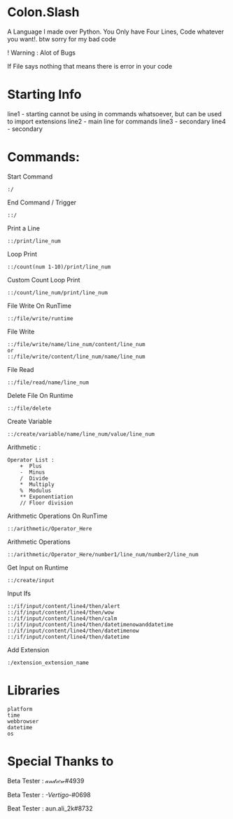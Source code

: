 # Colon.Slash
A Language I made over Python. You Only have Four Lines, Code whatever you want!. btw sorry for my bad code

! Warning : Alot of Bugs

If File says nothing that means there is error in your code

# Starting Info

line1 - starting cannot be using in commands whatsoever, but can be used to import extensions
line2 - main line for commands
line3 - secondary
line4 - secondary

# Commands:
Start Command 

    :/

End Command / Trigger

    ::/
    
Print a Line

    ::/print/line_num
   
Loop Print

    ::/count(num 1-10)/print/line_num

Custom Count Loop Print

    ::/count/line_num/print/line_num

File Write On RunTime

    ::/file/write/runtime

File Write 

    ::/file/write/name/line_num/content/line_num
    or
    ::/file/write/content/line_num/name/line_num
             
File Read 

    ::/file/read/name/line_num
    
Delete File On Runtime

    ::/file/delete
   
Create Variable

    ::/create/variable/name/line_num/value/line_num

Arithmetic :

    Operator List :
        +  Plus
        -  Minus
        /  Divide
        *  Multiply
        %  Modulus
        ** Exponentiation
        // Floor division
        
Arithmetic Operations On RunTime

    ::/arithmetic/Operator_Here

Arithmetic Operations

    ::/arithmetic/Operator_Here/number1/line_num/number2/line_num
    
Get Input on Runtime

    ::/create/input

Input Ifs

    ::/if/input/content/line4/then/alert
    ::/if/input/content/line4/then/wow
    ::/if/input/content/line4/then/calm
    ::/if/input/content/line4/then/datetimenowanddatetime
    ::/if/input/content/line4/then/datetimenow
    ::/if/input/content/line4/then/datetime

Add Extension

    :/extension_extension_name

# Libraries

    platform
    time
    webbrowser
    datetime
    os

# Special Thanks to

Beta Tester : 𝒶𝓃𝒹𝓇𝑒𝓌#4939

Beta Tester : _-Vertigo-_#0698

Beat Tester : aun.ali_2k#8732
